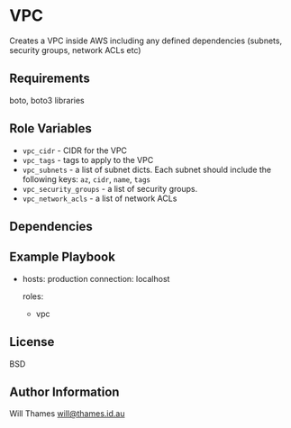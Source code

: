 VPC
===

Creates a VPC inside AWS including any defined dependencies (subnets, security groups, network ACLs etc)

Requirements
------------

boto, boto3 libraries

Role Variables
--------------

* `vpc_cidr` - CIDR for the VPC
* `vpc_tags` - tags to apply to the VPC
* `vpc_subnets` - a list of subnet dicts. Each subnet should include the following keys: `az`, `cidr`, `name`, `tags`
* `vpc_security_groups` - a list of security groups.
* `vpc_network_acls` - a list of network ACLs



Dependencies
------------



Example Playbook
----------------

- hosts: production
  connection: localhost
 
  roles: 
  - vpc

License
-------

BSD

Author Information
------------------

Will Thames <will@thames.id.au>
